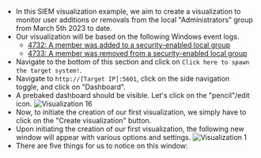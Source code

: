- In this SIEM visualization example, we aim to create a visualization to monitor user additions or removals from the local "Administrators" group from March 5th 2023 to date.
- Our visualization will be based on the following Windows event logs.
	- [4732: A member was added to a security-enabled local group](https://www.ultimatewindowssecurity.com/securitylog/encyclopedia/event.aspx?eventid=4732)
	- [4733: A member was removed from a security-enabled local group](https://www.ultimatewindowssecurity.com/securitylog/encyclopedia/event.aspx?eventid=4733)
- Navigate to the bottom of this section and click on `Click here to spawn the target system!`.
- Navigate to `http://[Target IP]:5601`, click on the side navigation toggle, and click on "Dashboard".
- A prebaked dashboard should be visible. Let's click on the "pencil"/edit icon.
![Visualization 16](https://academy.hackthebox.com/storage/modules/211/visualization16.png)
- Now, to initiate the creation of our first visualization, we simply have to click on the "Create visualization" button.
- Upon initiating the creation of our first visualization, the following new window will appear with various options and settings.
![Visualization 1](https://academy.hackthebox.com/storage/modules/211/visualization1.png)
- There are five things for us to notice on this window:
